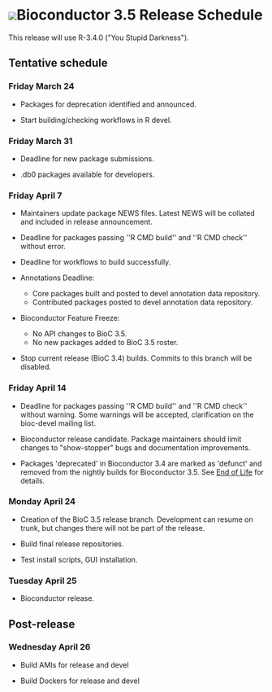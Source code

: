 # ![](/images/icons/magnifier.gif)Bioconductor 3.5 Release Schedule

This release will use R-3.4.0 ("You Stupid Darkness").

## Tentative schedule

### Friday March 24 

* Packages for deprecation identified and announced.

* Start building/checking workflows in R devel.

### Friday March 31

* Deadline for new package submissions.

* .db0 packages available for developers.

### Friday April 7

* Maintainers update package NEWS files. Latest NEWS will be collated 
  and included in release announcement.

* Deadline for packages passing ''R CMD build'' and ''R CMD check''
  without error.

* Deadline for workflows to build successfully.

* Annotations Deadline:
  - Core packages built and posted to devel annotation data repository.
  - Contributed packages posted to devel annotation data repository.

* Bioconductor Feature Freeze: 
  - No API changes to BioC 3.5.
  - No new packages added to BioC 3.5 roster.

* Stop current release (BioC 3.4) builds.  Commits to this branch will be
  disabled.

### Friday April 14

* Deadline for packages passing ''R CMD build'' and ''R CMD check''
  without warning.  Some warnings will be accepted, clarification on
  the bioc-devel mailing list.

* Bioconductor release candidate.  Package maintainers should limit
  changes to "show-stopper" bugs and documentation improvements.

* Packages 'deprecated' in Bioconductor 3.4 are marked as 'defunct' and 
  removed from the nightly builds for Bioconductor 3.5.
  See [End of Life](/developers/package-end-of-life) for details.

### Monday April 24 

* Creation of the BioC 3.5 release branch.  Development can resume on
  trunk, but changes there will not be part of the release.

* Build final release repositories.

* Test install scripts, GUI installation.

### Tuesday April 25 

* Bioconductor release.


## Post-release

### Wednesday April 26 

* Build AMIs for release and devel

* Build Dockers for release and devel
